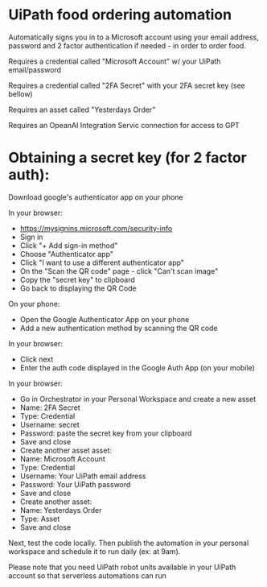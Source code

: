 # UiPath food ordering automation
Automatically signs you in to a Microsoft account using your email address, password and 2 factor authentication if needed - in order to order food.

Requires a credential called "Microsoft Account" w/ your UiPath email/password

Requires a credential called "2FA Secret" with your 2FA secret key (see bellow)

Requires an asset called "Yesterdays Order"

Requires an OpeanAI Integration Servic connection for access to GPT

# Obtaining a secret key (for 2 factor auth):

Download google's authenticator app on your phone

In your browser:
* https://mysignins.microsoft.com/security-info
* Sign in
* Click  "+ Add sign-in method"
* Choose "Authenticator app"
* Click  "I want to use a different authenticator app"
* On the "Scan the QR code" page - click "Can't scan image"
* Copy the "secret key" to clipboard
* Go back to displaying the QR Code

On your phone:
* Open the Google Authenticator App on your phone
* Add a new authentication method by scanning the QR code

In your browser:
* Click next
* Enter the auth code displayed in the Google Auth App (on your mobile)

In your browser:
* Go in Orchestrator in your Personal Workspace and create a new asset
* Name: 2FA Secret
* Type: Credential
* Username: secret
* Password: paste the secret key from your clipboard
* Save and close
* Create another asset asset:
* Name: Microsoft Account
* Type: Credential
* Username: Your UiPath email address
* Password: Your UiPath password
* Save and close
* Create another asset:
* Name: Yesterdays Order
* Type: Asset
* Save and close

Next, test the code locally. Then publish the automation in your personal workspace and schedule it to run daily (ex: at 9am).

Please note that you need UiPath robot units available in your UiPath account so that serverless automations can run
